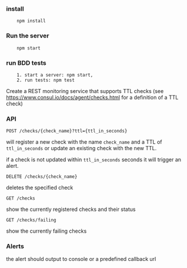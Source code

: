
### install
```
    npm install
```

### Run the server
```
    npm start
```

### run BDD tests
```
    1. start a server: npm start,
    2. run tests: npm test
```



Create a REST monitoring service that supports TTL checks (see https://www.consul.io/docs/agent/checks.html for a definition of a TTL check)

### API

```
POST /checks/{check_name}?ttl={ttl_in_seconds}
```

will register a new check with the name `check_name` and a TTL of `ttl_in_seconds`
or update an existing check with the new TTL.

if a check is not updated within `ttl_in_seconds` seconds it will trigger an alert.


```
DELETE /checks/{check_name}
```

deletes the specified check

```
GET /checks
```
show the currently registered checks and their status

```
GET /checks/failing
```

show the currently failing checks

### Alerts
the alert should output to console or a predefined callback url

